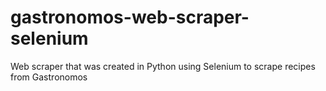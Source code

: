 # gastronomos-web-scraper-selenium
Web scraper that was created in Python using Selenium to scrape recipes from Gastronomos
